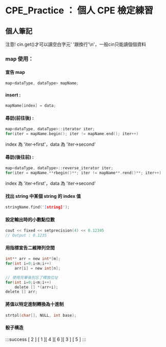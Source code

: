 # CPE_Practice ： 個人 CPE 檢定練習

## 個人筆記

注意! cin.get()才可以讀空白字元' '跟換行'\n'，一般cin只能讀個個資料

### map 使用：
#### 宣告 map
```c
map<dataType, dataType> mapName;
```
#### insert : 
```c
mapName[index] = data;
```
#### 尋訪(前往後) :
```c
map<dataType, dataType>::iterator iter;
for(iter = mapName.begin(); iter != mapName.end(); iter++)
```
index 為 'iter->first'，data 為 'iter->second'
#### 尋訪(後往前) : 
```c
map<dataType, dataType>::reverse_iterator iter;
for(iter = mapName.**rbegin()**; iter != mapName**.rend()**; iter++)
```
index 為 'iter->first'，data 為 'iter->second'

#### 找出 string 中某個 string 的 index 值
```c
stringName.find('[string]');
```

#### 設定輸出時的小數點位數
```c
cout << fixed << setprecision(4) << 0.12345
// Output : 0.1235
```

#### 用指標宣告二維陣列空間
```c
int** arr = new int*[m];
for(int i=0;i<m;i++)
    arr[i] = new int[n];

// 使用完畢後別忘了釋放位址
for(int i=0;i<m;i++)
    delete [] *(arr+i);
delete [] arr;
```

#### 將值以特定進制轉換為十進制
```c
strtol(char[], NULL, int base);
```

#### 骰子構造
:::success
[ 2 ]
[ 1 ][ 4 ][ 6 ][ 3 ]
[ 5 ]
:::